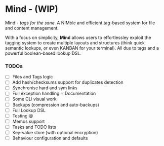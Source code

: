 # Mind - (WIP)
Mind - *tags for the sane*. A NIMble and efficient tag-based system for file and content management.

With a focus on simplicity, **Mind** allows users to effortlessley exploit the tagging system to create multiple layouts and structures (think quick semantic lookups, or even KANBAN for your terminal). All due to tags and a powerful boolean-based lookup DSL.

### TODOs

- [ ] Files and Tags logic
- [ ] Add hash/checksums support for duplicates detection
- [ ] Synchronise hard and sym links
- [ ] Full exception handling + Documentation
- [ ] Some CLI visual work
- [ ] Backups (compression and auto-backups)
- [ ] Full Lookup DSL
- [ ] Testing :tired_face:
- [ ] Memos support
- [ ] Tasks and TODO lists
- [ ] Key-value store (with optional encryption)
- [ ] Behaviour configuration and defaults
